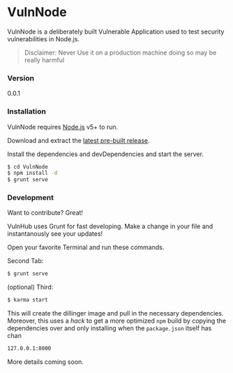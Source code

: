 # VulnNode

VulnNode is a deliberately built Vulnerable Application used to test security vulnerabilities in Node.js.

> Disclaimer: Never Use it on a production machine doing so may be really harmful

### Version
0.0.1

### Installation

VulnNode requires [Node.js](https://nodejs.org/) v5+ to run.

Download and extract the [latest pre-built release](https://github.com/kunal-relan/VulnNode).

Install the dependencies and devDependencies and start the server.

```sh
$ cd VulnNode
$ npm install -d
$ grunt serve
```




### Development

Want to contribute? Great!

VulnHub uses Grunt for fast developing.
Make a change in your file and instantanously see your updates!

Open your favorite Terminal and run these commands.



Second Tab:
```sh
$ grunt serve
```

(optional) Third:
```sh
$ karma start
```


This will create the dillinger image and pull in the necessary dependencies. Moreover, this uses a _hack_ to get a more optimized `npm` build by copying the dependencies over and only installing when the  `package.json` itself has chan

```sh
127.0.0.1:8000
```


More details coming soon.





   [Yeoman]: <http://yeoman.io>
 
